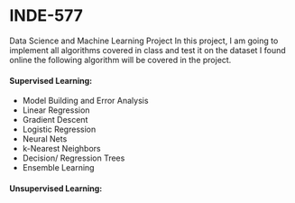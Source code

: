 # INDE-577 
Data Science and Machine Learning Project
In this project, I am going to implement all algorithms covered in class and test it on the dataset I found online
the following algorithm will be covered in the project. 
#### Supervised Learning: 
* Model Building and Error Analysis
* Linear Regression
* Gradient Descent
* Logistic Regression
* Neural Nets
* k-Nearest Neighbors
* Decision/ Regression Trees
* Ensemble Learning

#### Unsupervised Learning:


